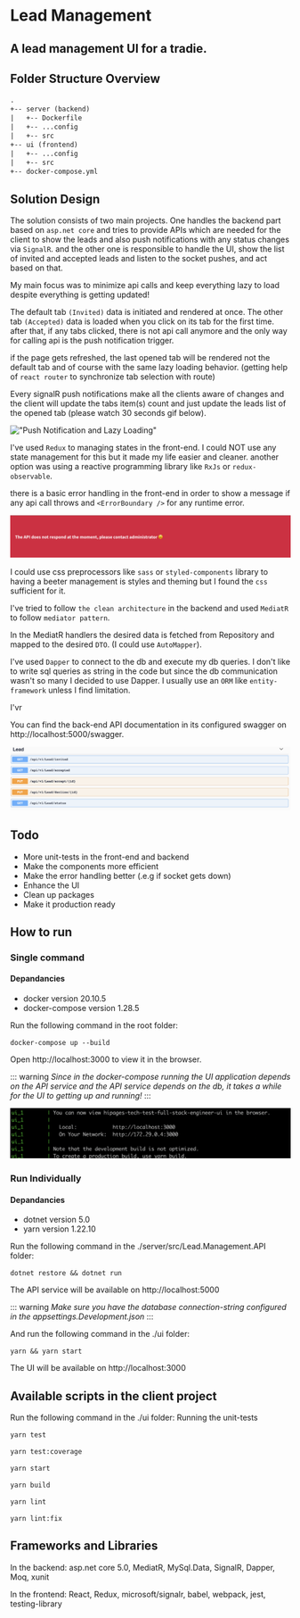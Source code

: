 # Lead Management

## A lead management UI for a tradie.

## Folder Structure Overview
```
.
+-- server (backend)
|   +-- Dockerfile
|   +-- ...config
|   +-- src
+-- ui (frontend)
|   +-- ...config
|   +-- src
+-- docker-compose.yml
```

## Solution Design
The solution consists of two main projects. One handles the backend part based on `asp.net core` and tries to provide APIs which are needed for the client to show the leads and also push notifications with any status changes via `SignalR`. and the other one is responsible to handle the UI, show the list of invited and accepted leads and listen to the socket pushes, and act based on that.

My main focus was to minimize api calls and keep everything lazy to load despite everything is getting updated!

The default tab `(Invited)` data is initiated and rendered at once. The other tab `(Accepted)` data is loaded when you click on its tab for the first time. after that, if any tabs clicked, there is not api call anymore and the only way for calling api is the push notification trigger.

if the page gets refreshed, the last opened tab will be rendered not the default tab and of course with the same lazy loading behavior. (getting help of `react router` to synchronize tab selection with route)

Every signalR push notifications make all the clients aware of changes and the client will update the tabs item(s) count and just update the leads list of the opened tab (please watch 30 seconds gif below).

!["Push Notification and Lazy Loading"](https://raw.githubusercontent.com/majicl/lead.management/master/docs/socket.gif)

I've used `Redux` to managing states in the front-end. I could NOT use any state management for this but it made my life easier and cleaner. another option was using a reactive programming library like `RxJs` or `redux-observable`.

there is a basic error handling in the front-end in order to show a message if any api call throws and `<ErrorBoundary />` for any runtime error.

!["Error"](https://raw.githubusercontent.com/majicl/lead.management/master/docs/error.png)

I could use css preprocessors like `sass` or `styled-components` library to having a beeter management is styles and theming but I found the `css` sufficient for it.

I've tried to follow `the clean architecture` in the backend and used `MediatR` to follow `mediator pattern`.

In the MediatR handlers the desired data is fetched from Repository and mapped to the desired `DTO`. (I could use `AutoMapper`).

I've used `Dapper` to connect to the db and execute my db queries. I don't like to write sql queries as string in the code but since the db communication wasn't so many I decided to use Dapper. I usually use an `ORM` like `entity-framework` unless I find limitation. 

I'vr

You can find the back-end API documentation in its configured swagger on http://localhost:5000/swagger.

!["Error"](https://raw.githubusercontent.com/majicl/lead.management/master/docs/swagger.png)

## Todo
- More unit-tests in the front-end and backend
- Make the components more efficient
- Make the error handling better (.e.g if socket gets down)
- Enhance the UI
- Clean up packages
- Make it production ready
## How to run
### Single command
#### Depandancies
- docker version 20.10.5
- docker-compose version 1.28.5

Run the following command in the root folder:
```
docker-compose up --build
```

Open http://localhost:3000 to view it in the browser.

::: warning
*Since in the docker-compose running the UI application depends on the API service and the API service depends on the db, it takes a while for the UI to getting up and running!*
:::

!["Fully Loaded"](https://raw.githubusercontent.com/majicl/lead.management/master/docs/docker-compose-log.png)

### Run Individually

#### Depandancies

- dotnet version 5.0
- yarn version 1.22.10

Run the following command in the ./server/src/Lead.Management.API folder:
```
dotnet restore && dotnet run
```
The API service will be available on http://localhost:5000

::: warning
*Make sure you have the database connection-string configured in the appsettings.Development.json*
:::

And run the following command in the ./ui folder:
```
yarn && yarn start
```
The UI will be available on http://localhost:3000

## Available scripts in the client project
Run the following command in the ./ui folder:
Running the unit-tests

```
yarn test
```
```
yarn test:coverage
```
```
yarn start
```
```
yarn build
```
```
yarn lint
```
```
yarn lint:fix
```

## Frameworks and Libraries
In the backend: asp.net core 5.0, MediatR, MySql.Data, SignalR, Dapper, Moq, xunit

In the frontend: React, Redux, microsoft/signalr, babel, webpack, jest, testing-library